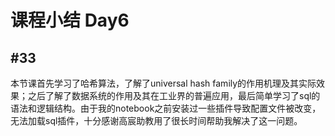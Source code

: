 # 课程小结 Day6

## #33

本节课首先学习了哈希算法，了解了universal hash family的作用机理及其实际效果；之后了解了数据系统的作用及其在工业界的普遍应用，最后简单学习了sql的语法和逻辑结构。由于我的notebook之前安装过一些插件导致配置文件被改变，无法加载sql插件，十分感谢高宸助教用了很长时间帮助我解决了这一问题。